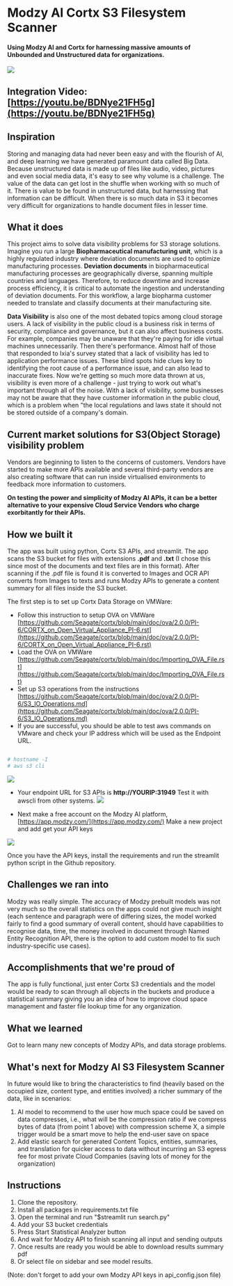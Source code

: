 # Modzy AI Cortx S3 Filesystem Scanner
#### Using Modzy AI and Cortx for harnessing massive amounts of Unbounded and Unstructured data for organizations.

![](https://github.com/vilaksh01/cortx/blob/main/doc/integrations/cortx-modzy-ai/ppt/1.png)

## Integration Video: [https://youtu.be/BDNye21FH5g](https://youtu.be/BDNye21FH5g)

## Inspiration
Storing and managing data had never been easy and with the flourish of AI, and deep learning we have generated paramount data called Big Data. Because unstructured data is made up of files like audio, video, pictures and even social media data, it's easy to see why volume is a challenge. The value of the data can get lost in the shuffle when working with so much of it. There is value to be found in unstructured data, but harnessing that information can be difficult. When there is so much data in S3 it becomes very difficult for organizations to handle document files in lesser time.

## What it does

This project aims to solve data visibility problems for S3 storage solutions. Imagine you run a large **Biopharmaceutical manufacturing unit**, which is a highly regulated industry where deviation documents are used to optimize manufacturing processes. **Deviation documents** in biopharmaceutical manufacturing processes are geographically diverse, spanning multiple countries and languages. Therefore, to reduce downtime and increase process efficiency, it is critical to automate the ingestion and understanding of deviation documents. For this workflow, a large biopharma customer needed to translate and classify documents at their manufacturing site. 

**Data Visibility** is also one of the most debated topics among cloud storage users. A lack of visibility in the public cloud is a business risk in terms of security, compliance and governance, but it can also affect business costs. For example, companies may be unaware that they're paying for idle virtual machines unnecessarily. Then there's performance. Almost half of those that responded to Ixia's survey stated that a lack of visibility has led to application performance issues. These blind spots hide clues key to identifying the root cause of a performance issue, and can also lead to inaccurate fixes. Now we're getting so much more data thrown at us, visibility is even more of a challenge - just trying to work out what's important through all of the noise. With a lack of visibility, some businesses may not be aware that they have customer information in the public cloud, which is a problem when "the local regulations and laws state it should not be stored outside of a company's domain.

## Current market solutions for S3(Object Storage) visibility problem

Vendors are beginning to listen to the concerns of customers. Vendors have started to make more APIs available and several third-party vendors are also creating software that can run inside virtualised environments to feedback more information to customers. 

**On testing the power and simplicity of Modzy AI APIs, it can be a better alternative to your expensive Cloud Service Vendors who charge exorbitantly for their APIs.**

## How we built it
The app was built using python, Cortx S3 APIs, and streamlit. The app scans the S3 bucket for files with extensions **.pdf** and **.txt** (I chose this since most of the documents and text files are in this format).  After scanning if the .pdf file is found it is converted to Images and OCR API converts from Images to texts and runs Modzy APIs to generate a content summary for all files inside the S3 bucket.

The first step is to set up Cortx Data Storage on VMWare:
- Follow this instruction to setup OVA on VMWare [https://github.com/Seagate/cortx/blob/main/doc/ova/2.0.0/PI-6/CORTX_on_Open_Virtual_Appliance_PI-6.rst](https://github.com/Seagate/cortx/blob/main/doc/ova/2.0.0/PI-6/CORTX_on_Open_Virtual_Appliance_PI-6.rst)
- Load the OVA on VMWare [https://github.com/Seagate/cortx/blob/main/doc/Importing_OVA_File.rst](https://github.com/Seagate/cortx/blob/main/doc/Importing_OVA_File.rst)
- Set up S3 operations from the instructions
[https://github.com/Seagate/cortx/blob/main/doc/ova/2.0.0/PI-6/S3_IO_Operations.md](https://github.com/Seagate/cortx/blob/main/doc/ova/2.0.0/PI-6/S3_IO_Operations.md)
- If you are successful, you should be able to test aws commands on VMware and check your IP address which will be used as the Endpoint URL. 

```bash

# hostname -I
# aws s3 cli

```

![](https://challengepost-s3-challengepost.netdna-ssl.com/photos/production/software_photos/002/024/771/datas/gallery.jpg)

- Your endpoint URL for S3 APIs is **http://YOURIP:31949** Test it with awscli from other systems.
![](https://challengepost-s3-challengepost.netdna-ssl.com/photos/production/software_photos/002/024/779/datas/gallery.jpg)

- Next make a free account on the Modzy AI platform, [https://app.modzy.com/](https://app.modzy.com/) Make a new project and add get your API keys

![](https://challengepost-s3-challengepost.netdna-ssl.com/photos/production/software_photos/002/025/038/datas/gallery.jpg)

Once you have the API keys, install the requirements and run the streamlit python script in the Github repository. 

## Challenges we ran into
Modzy was really simple. The accuracy of Modzy prebuilt models was not very much so the overall statistics on the apps could not give much insight (each sentence and paragraph were of differing sizes, the model worked fairly to find a good summary of overall content, should have capabilities to recognise data, time, the money involved in document through Named Entity Recognition API, there is the option to add custom model to fix such industry-specific use cases).

## Accomplishments that we're proud of
The app is fully functional, just enter Cortx S3 credentials and the model would be ready to scan through all objects in the buckets and produce a statistical summary giving you an idea of how to improve cloud space management and faster file lookup time for any organization.

## What we learned
Got to learn many new concepts of Modzy APIs, and data storage problems.

## What's next for Modzy AI S3 Filesystem Scanner

In future would like to bring the characteristics to find (heavily based on the occupied size, content type, and entities involved) a richer summary of the data, like in scenarios:

1. AI model to recommend to the user how much space could be saved on data compresses, i.e., what will be the compression ratio if we compress bytes of data (from point 1 above) with compression scheme X, a simple trigger would be a smart move to help the end-user save on space
2. Add elastic search for generated Content Topics, entities, summaries, and translation for quicker access to data without incurring an S3 egress fee for most private Cloud Companies (saving lots of money for the organization) 

## Instructions

1. Clone the repository.
2. Install all packages in requirements.txt file
3. Open the terminal and run "$streamlit run search.py"
4. Add your S3 bucket credentials
5. Press Start Statistical Analyzer button
6. And wait for Modzy API to finish scanning all input and sending outputs
7. Once results are ready you would be able to download results summary pdf
8. Or select file on sidebar and see model results.

(Note: don't forget to add your own Modzy API keys in api_config.json file)
